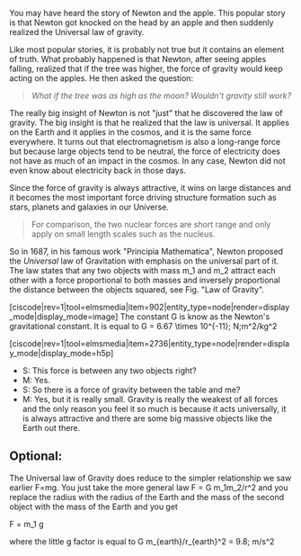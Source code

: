 You may have heard the story of Newton and the apple. This popular story is that Newton got knocked on the head by an apple and then suddenly realized the Universal law of gravity.

Like most popular stories, it is probably not true but it contains an element of truth. What probably happened is that Newton, after seeing apples falling, realized that if the tree was higher, the force of gravity would keep acting on the apples. He then asked the question:

> _What if the tree was as high as the moon? Wouldn't gravity still work?_

The really big insight of Newton is not "just" that he discovered the law of gravity. The big insight is that he realized that the law is universal. It applies on the Earth and it applies in the cosmos, and it is the same force everywhere. It turns out that electromagnetism is also a long-range force but because large objects tend to be neutral, the force of electricity does not have as much of an impact in the cosmos. In any case, Newton did not even know about electricity back in those days.

Since the force of gravity is always attractive, it wins on large distances and it becomes the most important force driving structure formation such as stars, planets and galaxies in our Universe.

> For comparison, the two nuclear forces are short range and only apply on small length scales such as the nucleus.

So in 1687, in his famous work "Principia Mathematica", Newton proposed the _Universal_ law of Gravitation with emphasis on the universal part of it. The law states that any two objects with mass <lrn-math>m_1</lrn-math> and <lrn-math>m_2</lrn-math> attract each other with a force proportional to both masses and inversely proportional the distance between the objects squared, see Fig. "Law of Gravity".

[ciscode|rev=1|tool=elmsmedia|item=902|entity_type=node|render=display_mode|display_mode=image]
The constant G is know as the Newton's gravitational constant. It is equal to <lrn-math>G = 6.67 \times 10^{-11}\; N\;m^2/kg^2</lrn-math>

[ciscode|rev=1|tool=elmsmedia|item=2736|entity_type=node|render=display_mode|display_mode=h5p]


- S: This force is between any two objects right?
- M: Yes.
- S: So there is a force of gravity between the table and me?
- M: Yes, but it is really small. Gravity is really the weakest of all forces and the only reason you feel it so much is because it acts universally, it is always attractive and there are some big massive objects like the Earth out there.

## Optional:

The Universal law of Gravity does reduce to the simpler relationship we saw earlier <lrn-math>F=mg</lrn-math>. You just take the more general law <lrn-math>F = G m_1m_2/r^2</lrn-math> and you replace the radius with the radius of the Earth and the mass of the second object with the mass of the Earth and you get

<lrn-math>F = m_1 g</lrn-math>

where the little g factor is equal to <lrn-math>G m_{earth}/r_{earth}^2 = 9.8\; m/s^2</lrn-math>